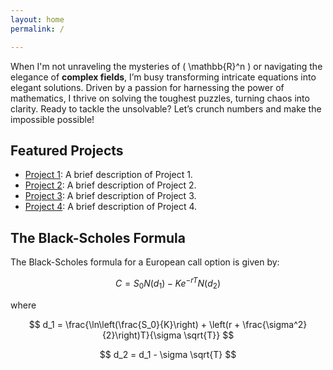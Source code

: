 ```yaml
---
layout: home
permalink: /

---
```


When I'm not unraveling the mysteries of \( \mathbb{R}^n \) or navigating the elegance of **complex fields**, I’m busy transforming intricate equations into elegant solutions. Driven by a passion for harnessing the power of mathematics, I thrive on solving the toughest puzzles, turning chaos into clarity. Ready to tackle the unsolvable? Let’s crunch numbers and make the impossible possible!

## Featured Projects

- [Project 1](#): A brief description of Project 1.
- [Project 2](#): A brief description of Project 2.
- [Project 3](#): A brief description of Project 3.
- [Project 4](#): A brief description of Project 4.

## The Black-Scholes Formula

The Black-Scholes formula for a European call option is given by:

$$
C = S_0 N(d_1) - K e^{-rT} N(d_2)
$$

where

$$
d_1 = \frac{\ln\left(\frac{S_0}{K}\right) + \left(r + \frac{\sigma^2}{2}\right)T}{\sigma \sqrt{T}}
$$

$$
d_2 = d_1 - \sigma \sqrt{T}
$$
<script src="https://cdn.jsdelivr.net/npm/mathjax@3/es5/tex-mml-chtml.js"></script>
